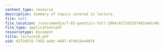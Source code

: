 ```yaml
---
content_type: resource
description: Summary of topics covered in lecture.
file: null
file_location: /coursemedia/7-03-genetics-fall-2004/6273d5357492a4dc4687474d15e446f4_lecture19.pdf
file_type: application/pdf
resourcetype: Document
title: lecture19.pdf
uid: 6273d535-7492-a4dc-4687-474d15e446f4
---
```

